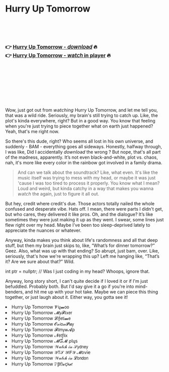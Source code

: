 <h1>Hurry Up Tomorrow</h1>

<br><br><br>

<h3>👉 <a href="https://Rells-nescornlymjiu1977.github.io/bwgfqdfdib/">Hurry Up Tomorrow - 𝘥𝘰𝘸𝘯𝘭𝘰𝘢𝘥</a> 🔥<br>
👉 <a href="https://Rells-nescornlymjiu1977.github.io/bwgfqdfdib/">Hurry Up Tomorrow - 𝘸𝘢𝘵𝘤𝘩 in player</a> 🔥
</h3>



<br><br><br><br><br><br><br>


Wow, just got out from 𝘸𝘢𝘵𝘤𝘩𝘪𝘯𝘨 Hurry Up Tomorrow, and let me tell you, that   was a wild ride. Seriously, my brain's still trying to catch up. Like, the plot's kinda everywhere, right? But in a good way. You know that feeling when you're just trying to piece together what on earth just happened? Yeah, that's me right now. 

So there's this dude, right? Who seems all lost in his own universe, and suddenly - BAM - everything goes all sideways. Honestly, halfway through, I was like, Did I accidentally 𝘥𝘰𝘸𝘯𝘭𝘰𝘢𝘥 the wrong  ? But nope, that's all part of the madness, apparently. It’s not even black-and-white, plot vs. chaos, nah, it's more like every color in the rainbow got involved in a family drama. 

> And can we talk about the soundtrack? Like, what even. It's like the music itself was trying to mess with my head, or maybe it was just 'cause I was too tired to process it properly. You know what I mean? Loud and weird, but kinda catchy in a way that makes you wanna 𝘸𝘢𝘵𝘤𝘩 the   again, just to figure it all out. 

But hey, credit where credit's due. Those actors totally nailed the whole confused and desperate vibe. Hats off. I mean, there were parts I didn't get, but who cares, they delivered it like pros. Oh, and the dialogue? It’s like sometimes they were just making it up as they went. I swear, some lines just flew right over my head. Maybe I've been too sleep-deprived lately to appreciate the nuances or whatever. 

Anyway, kinda makes you think about life's randomness and all that deep stuff, but then my brain just skips to, like, “What’s for dinner tomorrow?” Geez. Also, what was up with that ending? So abrupt, just bam, over. Like, seriously, that's how we're wrapping this up? Left me hanging like, “That’s it? Are we sure about that?” Wild. 

int ptr = nullptr; // Was I just coding in my head? Whoops, ignore that.

Anyway, long story short, I can't quite decide if I loved it or if I'm just befuddled. Probably both. But I'd say give it a go if you're into mind-benders, and hit me up with your hot take. Maybe we can piece this thing together, or just laugh about it. Either way, you gotta see it!

<li>Hurry Up Tomorrow 𝓥ų𝓶𝗈𝗈</li>
<li>Hurry Up Tomorrow 𝓜𝗒𝓕𝗅𝗂𝗑𝖾𝗋</li>
<li>Hurry Up Tomorrow 𝓛𝗂ƒ𝖾𝗍𝗂𝓶𝖾</li>
<li>Hurry Up Tomorrow 𝓞𝓃𝗂𝗈𝓃𝓟𝗅𝖆𝗒</li>
<li>Hurry Up Tomorrow 𝓕𝗂𝗅𝗆𝗒𝗐𝓐ρ</li>
<li>Hurry Up Tomorrow 𝓝𝖾𝗍ƒ𝗅𝗂𝗑</li>
<li>Hurry Up Tomorrow 𝓜Ɠ𝓜 ρ𝗅ų𝗌</li>
<li>Hurry Up Tomorrow 𝒲𝒶𝓉𝒸𝒽 𝒾𝓃 𝒮𝗒𝖽𝗇𝖾𝗒</li>
<li>Hurry Up Tomorrow 𝒴𝖳𝒮 𝒴𝖨𝖥𝒴 𝓜𝗈ν𝗂𝖾</li>
<li>Hurry Up Tomorrow 𝒲𝒶𝓉𝒸𝒽 𝒾𝓃 𝓛𝗈𝗇𝖽𝗈𝗇</li>
<li>Hurry Up Tomorrow 𝙿Ꞵť𝗅𝓸ç𝗄𝓮𝗋</li>
